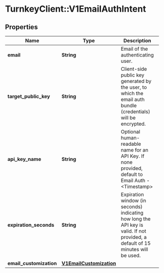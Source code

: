 # TurnkeyClient::V1EmailAuthIntent

## Properties
Name | Type | Description | Notes
------------ | ------------- | ------------- | -------------
**email** | **String** | Email of the authenticating user. | 
**target_public_key** | **String** | Client-side public key generated by the user, to which the email auth bundle (credentials) will be encrypted. | 
**api_key_name** | **String** | Optional human-readable name for an API Key. If none provided, default to Email Auth - &lt;Timestamp&gt; | [optional] 
**expiration_seconds** | **String** | Expiration window (in seconds) indicating how long the API key is valid. If not provided, a default of 15 minutes will be used. | [optional] 
**email_customization** | [**V1EmailCustomization**](V1EmailCustomization.md) |  | [optional] 

